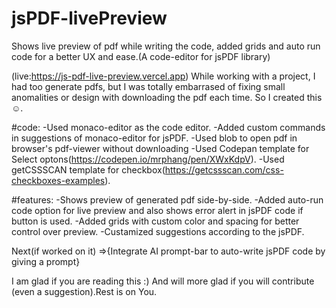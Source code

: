# jsPDF-livePreview
Shows live preview of pdf while writing the code, added grids and auto run code for a better UX and ease.(A code-editor for jsPDF library)

(live:https://js-pdf-live-preview.vercel.app)
While working with a project, I had too generate pdfs, but I was totally embarrased of fixing small anomalities or design with downloading the pdf each time.
So I created this☺.

#code:
-Used monaco-editor as the code editor.
-Added custom commands in suggestions of monaco-editor for jsPDF.
-Used blob to open pdf in browser's pdf-viewer without downloading
-Used Codepan template for Select optons(https://codepen.io/mrphang/pen/XWxKdpV).
-Used getCSSSCAN template for checkbox(https://getcssscan.com/css-checkboxes-examples).


#features:
 -Shows preview of generated pdf side-by-side.
 -Added auto-run code option for live preview and also shows error alert in jsPDF code if button is used.
 -Added grids with custom color and spacing for better control over preview.
 -Custamized suggestions according to the jsPDF.

 Next(if worked on it) =>{Integrate AI prompt-bar to auto-write jsPDF code by giving a prompt}

I am glad if you are reading this :) 
And will more glad if you will contribute (even a suggestion).Rest is on You.
